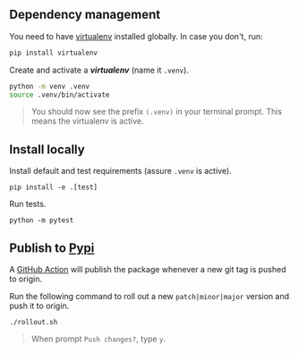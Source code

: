## Dependency management

You need to have [virtualenv](https://docs.python.org/3/tutorial/venv.html) installed globally. In case you don't, run:

```bash
pip install virtualenv
```

Create and activate a **_virtualenv_** (name it `.venv`).

```bash
python -m venv .venv
source .venv/bin/activate
```

> You should now see the prefix `(.venv)` in your terminal prompt. This means the virtualenv is active.

## Install locally

Install default and test requirements (assure `.venv` is active).

```shell
pip install -e .[test]
```

Run tests.

```shell
python -m pytest
```

## Publish to [Pypi](https://pypi.org/project/pyauth0/)

A [GitHub Action](https://github.com/svaponi/pyauth0/actions/workflows/publish-to-pypi.yml) will publish the package
whenever a new git tag is pushed to origin.

Run the following command to roll out a new `patch|minor|major` version and push it to origin.

```shell
./rollout.sh
```

> When prompt `Push changes?`, type `y`.
